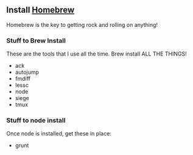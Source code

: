 ## Install [Homebrew](http://mxcl.github.com/homebrew/)
Homebrew is the key to getting rock and rolling on anything!

### Stuff to Brew Install
These are the tools that I use all the time.  Brew install ALL THE THINGS!

* ack
* autojump
* fmdiff
* lessc
* node
* siege
* tmux

### Stuff to node install
Once node is installed, get these in place:

* grunt

